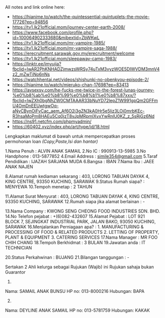 All notes and link online here:
+ https://hianime.to/watch/the-quintessential-quintuplets-the-movie-17726?ep=94856
+ https://tv1.lk21official.mom/journey-center-earth-2008/
+ https://www.facebook.com/profile.php?id=100064902333680&mibextid=ZbWKwL
+ https://tv1.lk21official.mom/mr-vampire-1985/
+ https://tv1.lk21official.mom/mr-vampire-saga-1988/
+ https://erecruitment.sarawak.gov.my/erecruitment/welcome
+ https://tv1.lk21official.mom/sleepaway-camp-1983/
+ https://linktr.ee/imyujia?fbclid=IwAR2PhKNHADZjmwzsWRSy74uTxM3vyzWOE5DIWVDM3mnV4z2_mZwTiNo6nNs
+ https://watchhentai.net/videos/shishunki-no-obenkyou-episode-2/
+ https://hianime.to/watch/mieruko-chan-17698?ep=83413
+ https://avsexsy.com/he-fucks-me-twice-in-the-forest-lunas-journey-%e0%b8%ab%e0%b8%99%e0%b8%b1%e0%b8%87xxx/?fbclid=IwZXh0bgNhZW0CMTAAAR33bNuYD72lepZ1W991gpQm2GFFmU4OmDnEEUwtgwOq-aNyCBynOiFvCac_aem_Af6O2j3gZN3kA0Hr5e5liz3LOi0mrbKEc-R3hsaMoPm8HAEu5Cq0jzT8vJpMRpmIXvxYwRnlU0KZ_z_5sRjGz6Nd
+ https://ns91.netcfm.com/phpmyadmin/
+ https://60402.xyz/index.php/art/type/id/18.html


Lengkapkan maklumat di bawah untuk mempercepatkan proses permohonan loan *(Copy,Paste,Isi dan hantar)*

1.Nama Penuh : ALVIN ANAK SAMAIL
2.No IC : 990913-13-5985
3.No Handphone : 013-5877852
4.Email Address : simile354@gmail.com
5.Taraf Pendidikan : IJAZAH SARJANA MUDA
6.Bangsa : IBAN
7.Nama Ibu : JAEE ANAK NAJEN


8.Alamat rumah kediaman sekarang : 403, LORONG TABUAN DAYAK 4, KING CENTRE, 93350 KUCHING, SARAWAK
9.Status Rumah siapa? : MENYEWA
10.Tempoh menetap : 2 TAHUN

11.Alamat Surat Menyurat : 403, LORONG TABUAN DAYAK 4, KING CENTRE, 93350 KUCHING, SARAWAK
12.Rumah siapa jika alamat berlainan : -

13.Nama Company : KWONG SENG CHEONG FOOD INDUSTRIES SDN. BHD.
14.No Telefon pejabat : +(6)082-432607
15.Alamat Pejabat : LOT 921 BLOCK 7, SEJINGKAT INDUSTRIAL PARK, JALAN BAKO, 93050 KUCHING, SARAWAK
16.Menjalankan Perniagaan apa? : 1. MANUFACTURING & PROCESSING OF FOOD & RELATED PRODUCTS 2. LETTING OF PROPERTY, PLANT & EQUIPMENT 3. CATERING SERVICES
17.Nama Manager : MR FOO CHIH CHANG
18.Tempoh Berkhidmat : 3 BULAN
19.Jawatan anda : IT TECHNICIAN

20.Status Perkahwinan : BUJANG
21.Bilangan tanggungan : -

Sertakan 2 Ahli kelurga sebagai Rujukan (Wajib) ini Rujukan sahaja bukan Guarantor

1)
Nama: SAMAIL ANAK BUNSU
HP no: 013-8000216
Hubungan: BAPA

2)
Nama: DEYLINE ANAK SAMAIL
HP no: 013-5781759
Hubungan: KAKAK
